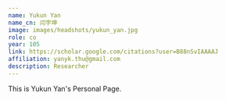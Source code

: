 ```yaml
---
name: Yukun Yan
name_cn: 闫宇坤
image: images/headshots/yukun_yan.jpg
role: co
year: 105
link: https://scholar.google.com/citations?user=B88nSvIAAAAJ
affiliation: yanyk.thu@gmail.com
description: Researcher
---
```


This is Yukun Yan's Personal Page.
